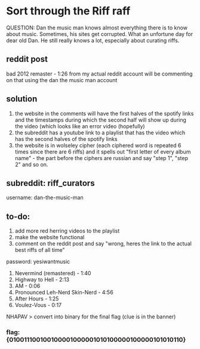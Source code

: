 # Sort through the Riff raff
QUESTION: Dan the music man knows almost everything there is to know about music. Sometimes, his sites get corrupted. What an unfortune day for dear old Dan. He still really knows a lot, especially about curating riffs.


## reddit post
bad 2012 remaster - 1:26 from my actual reddit account 
will be commenting on that using the dan the music man account

## solution
1. the website in the comments will have the first halves of the spotify links and the timestamps during which the second half will show up during the video (which looks like an error video (hopefully)
2. the subreddit has a youtube link to a playlist that has the video which has the second halves of the spotify links
3. the website is in wolseley cipher (each ciphered word is repeated 6 times since there are 6 riffs) and it spells out "first letter of every album name" - the part before the ciphers are russian and say "step 1", "step 2" and so on.

## subreddit: riff_curators
username: dan-the-music-man

## to-do:
1. add more red herring videos to the playlist
2. make the website functional
3. comment on the reddit post and say "wrong, heres the link to the actual best riffs of all time"

password: yesiwantmusic

1. Nevermind (remastered) - 1:40
2. Highway to Hell - 2:13
3. AM - 0:06
4. Pronounced Leh-Nerd Skin-Nerd - 4:56
5. After Hours - 1:25
6. Voulez-Vous - 0:17

NHAPAV > convert into binary for the final flag (clue is in the banner)
### flag: {010011100100100001000001010100000100000101010110}

